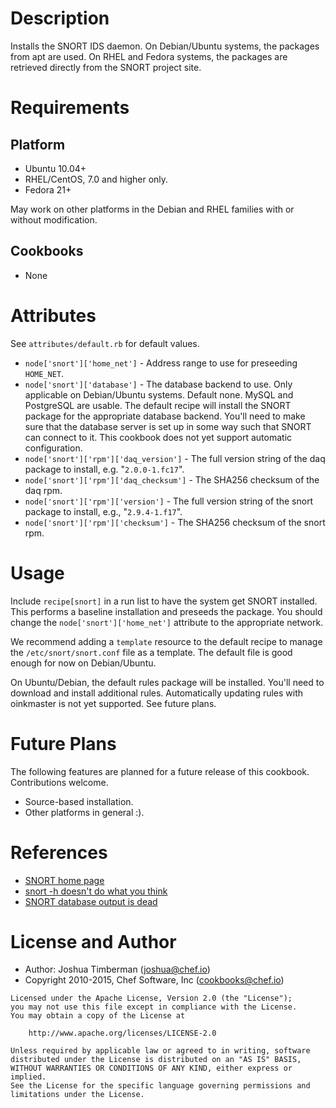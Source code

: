 Description
===========

Installs the SNORT IDS daemon. On Debian/Ubuntu systems, the packages
from apt are used. On RHEL and Fedora systems, the packages are
retrieved directly from the SNORT project site.

Requirements
============

## Platform

* Ubuntu 10.04+
* RHEL/CentOS, 7.0 and higher only.
* Fedora 21+

May work on other platforms in the Debian and RHEL families with or
without modification.

## Cookbooks
* None

Attributes
==========

See `attributes/default.rb` for default values.

* `node['snort']['home_net']` - Address range to use for preseeding
  `HOME_NET`.
* `node['snort']['database']` - The database backend to use. Only
  applicable on Debian/Ubuntu systems. Default none. MySQL and
  PostgreSQL are usable. The default recipe will install the SNORT
  package for the appropriate database backend. You'll need to make
  sure that the database server is set up in some way such that SNORT
  can connect to it. This cookbook does not yet support automatic
  configuration.
* `node['snort']['rpm']['daq_version']` - The full version string of
  the daq package to install, e.g. "`2.0.0-1.fc17`".
* `node['snort']['rpm']['daq_checksum']` - The SHA256 checksum of the
  daq rpm.
* `node['snort']['rpm']['version']` - The full version string of the
  snort package to install, e.g., "`2.9.4-1.f17`".
* `node['snort']['rpm']['checksum']` - The SHA256 checksum of the
  snort rpm.

Usage
=====

Include `recipe[snort]` in a run list to have the system get SNORT
installed. This performs a baseline installation and preseeds the
package. You should change the `node['snort']['home_net']` attribute
to the appropriate network.

We recommend adding a `template` resource to the default recipe to
manage the `/etc/snort/snort.conf` file as a template. The default
file is good enough for now on Debian/Ubuntu.

On Ubuntu/Debian, the default rules package will be installed. You'll
need to download and install additional rules. Automatically updating
rules with oinkmaster is not yet supported. See future plans.

Future Plans
============

The following features are planned for a future release of this
cookbook. Contributions welcome.
- Source-based installation.
- Other platforms in general :).

References
==========

* [SNORT home page](http://www.snort.org)
* [snort -h doesn't do what you think](http://blog.joelesler.net/2010/03/snort-h-doesnt-do-what-you-think-it-does.html)
* [SNORT database output is dead](http://blog.snort.org/2012/07/database-output-is-dead-rip.html)

License and Author
==================

- Author: Joshua Timberman (<joshua@chef.io>)
- Copyright 2010-2015, Chef Software, Inc (<cookbooks@chef.io>)

```
Licensed under the Apache License, Version 2.0 (the "License");
you may not use this file except in compliance with the License.
You may obtain a copy of the License at

    http://www.apache.org/licenses/LICENSE-2.0

Unless required by applicable law or agreed to in writing, software
distributed under the License is distributed on an "AS IS" BASIS,
WITHOUT WARRANTIES OR CONDITIONS OF ANY KIND, either express or implied.
See the License for the specific language governing permissions and
limitations under the License.
```
